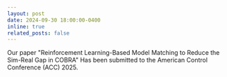 ```yaml
---
layout: post
date: 2024-09-30 18:00:00-0400
inline: true
related_posts: false
---
```


Our paper "Reinforcement Learning-Based Model Matching to Reduce the Sim-Real Gap in COBRA" Has been submitted to the American Control Conference (ACC) 2025.
